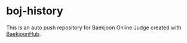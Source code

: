 # boj-history
This is an auto push repository for Baekjoon Online Judge created with [BaekjoonHub](https://github.com/BaekjoonHub/BaekjoonHub).
